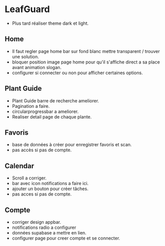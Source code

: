 # LeafGuard

- Plus tard réaliser theme dark et light.

## Home

- Il faut regler page home bar sur fond blanc mettre transparent / trouver une solution.
- bloquer position image page home pour qu'il s'affiche direct a sa place avant animation slogan.
- configurer si connecter ou non pour afficher certaines options.

## Plant Guide

- Plant Guide barre de recherche ameliorer.
- Pagination a faire.
- circularprogressbar a ameliorer.
- Realiser detail page de chaque plante.

## Favoris

- base de données à créer pour enregistrer favoris et scan.
- pas accès si pas de compte.

## Calendar

- Scroll a corriger.
- bar avec icon notifications a faire ici.
- ajouter un bouton pour créer tâches.
- pas acces si pas de compte.

## Compte

- corriger design appbar.
- notifications radio a configurer
- données supabase a mettre en lien.
- configurer page pour creer compte et se connecter.
